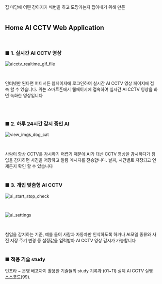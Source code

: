 집 마당에 어떤 강아지가 배변을 하고 도망가는지 잡아내기 위해 만든  
<br>

## Home AI CCTV Web Application  
<br>

### ■ 1. 실시간 AI CCTV 영상

![aicctv_realtime_gif_file](https://github.com/Kyle719/ai-cctv/assets/64996393/88e2d3f5-09b2-44a0-9c92-05f43e1e4fc0)

<br>

인터넷만 된다면 어디서든 웹페이지에 로그인하여 실시간 AI CCTV 영상 페이지에 접속 할 수 있습니다. 위는 스마트폰에서 웹페이지에 접속하여 실시간 AI CCTV 영상을 화면 녹화한 영상입니다

<br>
<br>

### ■ 2. 하루 24시간 감시 중인 AI 

![view_imgs_dog_cat](https://github.com/Kyle719/ai-cctv/assets/64996393/febd5bec-2759-4c7b-baef-2e97d86bf839)

<br>

사람이 항상 CCTV를 감시하기 어렵기 때문에 AI가 대신 CCTV 영상을 감시하다가 침입을 감지하면 사진을 저장하고 알림 메시지를 전송합니다. 날짜, 시간별로 저장되고 언제든지 확인 할 수 있습니다
<br>
<br>


### ■ 3. 개인 맞춤형 AI CCTV

![ai_start_stop_check](https://github.com/Kyle719/ai-cctv/assets/64996393/59dc42d0-2777-4d54-9702-c43cb018cc4d)

<br>

![ai_settings](https://github.com/Kyle719/ai-cctv/assets/64996393/b6696086-451a-4747-ab35-c43d524cc11f)

<br>

침입을 감지하는 기준, 예를 들어 사람과 자동차만 인식하도록 하거나 AI모델 종류와 사진 저장 주기 변경 등 설정값을 입력받아 AI CCTV 영상 감시가 가능합니다
<br>
<br>


### ■ 적용 기술 study

인프라 ~ 운영 배포까지 활용한 기술들의 study 기록과 (01~11) 실제 AI CCTV 실행 소스코드(99).
<br>
<br>









